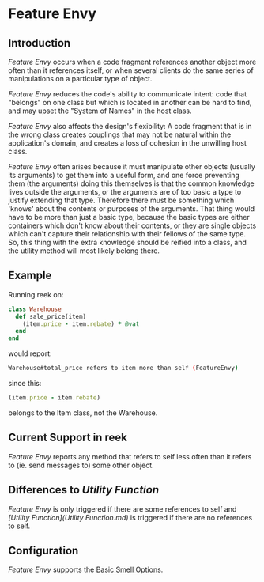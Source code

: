 # Feature Envy

## Introduction

_Feature Envy_ occurs when a code fragment references another object more often than it references itself, or when several clients do the same series of manipulations on a particular type of object.

_Feature Envy_ reduces the code's ability to communicate intent: code that "belongs" on one class but which is located in another can be hard to find, and may upset the "System of Names" in the host class.

_Feature Envy_ also affects the design's flexibility: A code fragment that is in the wrong class creates couplings that may not be natural within the application's domain, and creates a loss of cohesion in the unwilling host class.

_Feature Envy_ often arises because it must manipulate other objects (usually its arguments) to get them into a useful form, and one force preventing them (the arguments) doing this themselves is that the common knowledge lives outside the arguments, or the arguments are of too basic a type to justify extending that type. Therefore there must be something which 'knows' about the contents or purposes of the arguments.  That thing would have to be more than just a basic type, because the basic types are either containers which don't know about their contents, or they are single objects which can't capture their relationship with their fellows of the same type. So, this thing with the extra knowledge should be reified into a class, and the utility method will most likely belong there.

## Example

Running reek on:

```Ruby
class Warehouse
  def sale_price(item)
    (item.price - item.rebate) * @vat
  end
end
```

would report:

```Bash
Warehouse#total_price refers to item more than self (FeatureEnvy)
```

since this:

```Ruby
(item.price - item.rebate)
```

belongs to the Item class, not the Warehouse.

## Current Support in reek

_Feature Envy_ reports any method that refers to self less often than it refers to (ie. send messages to) some other object.

## Differences to _Utility Function_

_Feature Envy_ is only triggered if there are some references to self and _[Utility Function](Utility Function.md)_ is triggered if there are no references to self.

## Configuration

_Feature Envy_ supports the [Basic Smell Options](Basic-Smell-Options.md).
